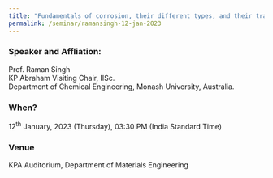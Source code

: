 ```yaml
---
title: "Fundamentals of corrosion, their different types, and their traditional mitigation measures (12/01/23)"
permalink: /seminar/ramansingh-12-jan-2023
---
```

### Speaker and Affliation:
Prof. Raman Singh<br>
KP Abraham Visiting Chair, IISc. <br>
Department of Chemical Engineering, Monash University, Australia.

### When?
12<sup>th</sup> January, 2023 (Thursday), 03:30 PM (India Standard Time)

### Venue
KPA Auditorium, Department of Materials Engineering